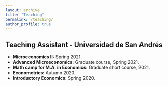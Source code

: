 ```yaml
---
layout: archive
title: "Teaching"
permalink: /teaching/
author_profile: true
---
```


## Teaching Assistant - Universidad de San Andrés
* **Microeconomics II:** Spring 2021. 
* **Advanced Microeconomics:** Graduate course, Spring 2021. 
* **Math camp for M.A. in Economics:** Graduate short course, 2021.
* **Econometrics:** Autumn 2020. 
* **Introductory Economics:** Spring 2020.
<!---  Textbook used: [Strategy](http://econweb.ucsd.edu/~jwatson/#strategy), Joel Watson. ---> 
<!--- Textbook used: [Microeconomic Theory](https://www.upf.edu/web/andreu-mas-colell/llibres/-/ppc/vistaAmpliada/LLI828/CAT/l3Yo0Qnal0dE?p_auth=ZzSOWGKi), Mas Colell, Whinston & Green. --->

<!---
{% include base_path %}

{% for post in site.teaching reversed %}
  {% include archive-single.html %}
{% endfor %}
--->
